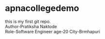 # apnacollegedemo
this is my first git repo.
<br>
Author-Pratiksha Naktode
<br>
Role-Software Engineer
age-20
City-Brmhapuri
